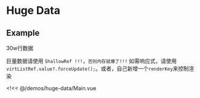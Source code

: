 # Huge Data

## Example

30w行数据

巨量数据请使用 `ShallowRef !!!`，`否则内存就爆了!!!` 如需响应式，请使用 `virtListRef.value?.forceUpdate();`。或者，自己新增一个`renderKey`来控制渲染

<!<< @/demos/huge-data/Main.vue
